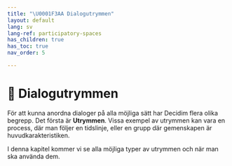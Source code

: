 ```yaml
---
title: "\U0001F3AA Dialogutrymmen"
layout: default
lang: sv
lang-ref: participatory-spaces
has_children: true
has_toc: true
nav_order: 5

---
```

# 🎪 Dialogutrymmen

För att kunna anordna dialoger på alla möjliga sätt har Decidim flera olika begrepp. Det första är **Utrymmen**. Vissa exempel av utrymmen kan vara en process, där man följer en tidslinje, eller en grupp där gemenskapen är huvudkarakteristiken.

I denna kapitel kommer vi se alla möjliga typer av utrymmen och när man ska använda dem.
